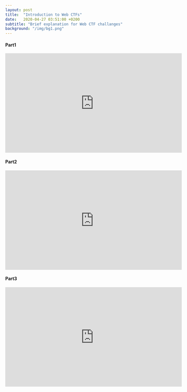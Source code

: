 ```yaml
---
layout: post
title:  "Introduction to Web CTFs"
date:   2020-04-27 03:51:00 +0200
subtitle: "Brief explanation for Web CTF challanges"
background: "/img/bg1.png"
---
```


#### Part1

<iframe width="560" height="315" src="https://www.youtube.com/embed/v7OtnBHbXnA" frameborder="0" allow="accelerometer; autoplay; clipboard-write; encrypted-media; gyroscope; picture-in-picture" allowfullscreen></iframe>

#### Part2

<iframe width="560" height="315" src="https://www.youtube.com/embed/HXqql0p6J14" frameborder="0" allow="accelerometer; autoplay; clipboard-write; encrypted-media; gyroscope; picture-in-picture" allowfullscreen></iframe>

#### Part3

<iframe width="560" height="315" src="https://www.youtube.com/embed/9iNKpzHs0gI" frameborder="0" allow="accelerometer; autoplay; clipboard-write; encrypted-media; gyroscope; picture-in-picture" allowfullscreen></iframe>
